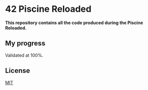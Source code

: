 # 42 Piscine Reloaded

**This repository contains all the code produced during the Piscine Reloaded.**

## My progress

Validated at 100%.

## License

[MIT](./LICENSE)
